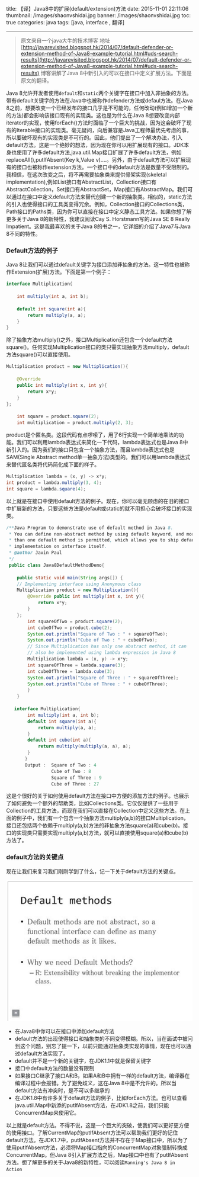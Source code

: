 title: 【译】Java8中的扩展(default/extension)方法
date: 2015-11-01 22:11:06
thumbnail: /images/shaonvshidai.jpg
banner: /images/shaonvshidai.jpg
toc: true
categories: java
tags: [java, interface , 翻译]

---

> 原文来自一个java大牛的技术博客 地址[http://javarevisited.blogspot.hk/2014/07/default-defender-or-extension-method-of-Java8-example-tutorial.html#uds-search-results](http://javarevisited.blogspot.hk/2014/07/default-defender-or-extension-method-of-Java8-example-tutorial.html#uds-search-results) 博客讲解了Java 8中新引入的可以在接口中定义扩展方法。下面是原文的翻译。

Java 8允许开发者使用`default`和`static`两个关键字在接口中加入非抽象的方法。带有default关键字的方法在Java中也被称作defender方法或defaul方法。在Java 8之前，想要改变一个已经发布的接口几乎是不可能的，任何改动(例如增加一个新的方法)都会影响该接口现有的实现类。这也是为什么在Java 8想要改变内部iterator的实现，使用forEach()方法时面临了一个巨大的挑战，因为这会破坏了现有的Iterable接口的实现类。毫无疑问，向后兼容是Java工程师最优先考虑的事，所以要破坏现有的实现类是不可行的。因此，他们提出了一个解决办法，引入default方法。这是一个绝妙的想法，因为现在你可以用扩展现有的接口。JDK本身也使用了许多default方法,java.util.Map接口扩展了许多default方法，例如replaceAll(),putIfAbsent(Key k,Value v)....。另外，由于default方法可以扩展现有的接口也被称作extension方法。一个接口中的default方法是数量不受限制的。我相信，在这次改变之后，将不再需要抽象类来提供骨架实现(skeletal implementation),例如List接口有AbstractList，Collection接口有AbstractCollection，Set接口有AbstractSet，Map接口有AbstractMap。我们可以通过在接口中定义default方法来替代创建一个新的抽象类。相似的，static方法的引入也使得接口的工具类变得冗余。例如，Collection接口的Collections类，Path接口的Paths类，因为你可以直接在接口中定义静态工具方法。如果你想了解更多关于Java 8的新特性，我建议阅读Cay S. Horstmann写的Java SE 8 Really Impatient。这是我最喜欢的关于Java 8的书之一，它详细的介绍了Java7与Java 8不同的特性。

<!-- more -->

### Default方法的例子

Java 8让我们可以通过default关键字为接口添加非抽象的方法。这一特性也被称作Extension(扩展)方法。下面是第一个例子：

```java
interface Multiplication{ 
    
    int multiply(int a, int b); 
    
    default int square(int a){ 
        return multiply(a, a); 
    } 
}

```
除了抽象方法multiply()之外，接口Multiplication还包含一个default方法square()。任何实现Multiplication接口的类只需实现抽象方法multiply，default方法square()可以直接使用。

```java
Multiplication product = new Multiplication(){

    @Override
    public int multiply(int x, int y){
        return x*y;
    }
};

    int square = product.square(2);
    int multiplication = product.multiply(2, 3);

```
product是个匿名类。这段代码有点啰嗦了，用了6行实现一个简单地乘法的功能。我们可以利用lambda表达式来简化一下代码，lambda表达式也是Java 8中新引入的。因为我们的接口只包含一个抽象方法，而且lambda表达式也是SAM(Single Abstract method单一抽象方法)类型的。我们可以用lambda表达式来替代匿名类将代码简化成下面的样子。

```java
Multiplication lambda = (x, y) -> x*y; 
int product = lambda.multiply(3, 4); 
int square = lambda.square(4);

```

以上就是在接口中使用default方法的例子。现在，你可以毫无顾虑的在旧的接口中扩展新的方法，只要这些方法是default或static的就不用担心会破坏接口的实现类。

```java
/**Java Program to demonstrate use of default method in Java 8. 
 * You can define non-abstract method by using default keyword, and more 
 * than one default method is permitted, which allows you to ship default skeletal 
 * implementation on interface itself. 
 * @author Javin Paul
 */ 
 public class Java8DefaultMethodDemo{
 
    public static void main(String args[]) { 
    // Implementing interface using Anonymous class 
    Multiplication product = new Multiplication(){ 
        @Override public int multiply(int x, int y){ 
            return x*y; 
        } 
    }; 
        int squareOfTwo = product.square(2); 
        int cubeOfTwo = product.cube(2); 
        System.out.println("Square of Two : " + squareOfTwo); 
        System.out.println("Cube of Two : " + cubeOfTwo); 
        // Since Multiplication has only one abstract method, it can 
        // also be implemented using lambda expression in Java 8 
        Multiplication lambda = (x, y) -> x*y; 
        int squareOfThree = lambda.square(3); 
        int cubeOfThree = lambda.cube(3); 
        System.out.println("Square of Three : " + squareOfThree); 
        System.out.println("Cube of Three : " + cubeOfThree);
        } 
    } 
 
   interface Multiplication{ 
        int multiply(int a, int b);
        default int square(int a){ 
            return multiply(a, a); 
        } 
        default int cube(int a){ 
            return multiply(multiply(a, a), a); 
        } 
       } 
       Output :  Square of Two : 4 
                 Cube of Two : 8 
                 Square of Three : 9 
                 Cube of Three : 27

```
这是个很好的关于如何使用default方法在接口中方便的添加方法的例子。也展示了如何避免一个额外的帮助类，比如Collections类。它仅仅提供了一些用于Collection的工具方法，而现在我们可以直接在Collection中定义这些方法。在上面的例子中，我们有一个包含一个抽象方法multiply(a,b)的接口Multiplication，接口还包括两个依赖于multiply(a,b)方法的非抽象方法square(a)和cube(b)。接口的实现类只需要实现multiply(a,b)方法，就可以直接使用square(a)和cube(b)方法了。

### default方法的关键点

现在让我们来复习我们刚刚学到了什么，记一下关于default方法的关键点。

![image](/images/default.jpg)

- 在Java8中你可以在接口中添加default方法
- default方法的出现使得接口和抽象类的不同变得模糊。所以，当在面试中被问到这个问题，别忘了提一下，以前只能通过抽象类实现的事情，现在也可以通过default方法实现了。
- default并不是一个新的关键字，在JDK1.1中就是保留关键字
- 接口中default方法的数量没有限制
- 如果接口C继承了接口A和B，如果A和B中拥有一样的default方法，编译器在编译过程中会报错。为了避免歧义，这在Java 8中是不允许的。所以当default方法有冲突时，是不可以多继承的
- 在JDK1.8中有许多关于default方法的例子，比如forEach方法。也可以查看java.util.Map中新添的putIfAbsent方法，在JDK1.8之前，我们只能ConcurrentMap来使用它。


以上就是default方法。不得不说，这是一个巨大的突破，使我们可以更好更方便的使用接口。了解CurrentMap的putIfAbsent方法可以帮助我们更好的记住default方法。在JDK1.7中，putIfAbsent方法并不存在于Map接口中，所以为了使用putIfAbsent方法，必须将Map接口指向的ConcurrentMap对象强制转换成ConcurrentMap。但Java 8引入扩展方法之后，Map接口中也有了putIfAbsent方法。想了解更多的关于Java8的新特性，可以阅读`Manning's Java 8 in Action`

